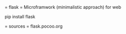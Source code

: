 = flask =
Microframwork (minimalistic approach) for web

pip install flask

= sources =
flask.pocoo.org
